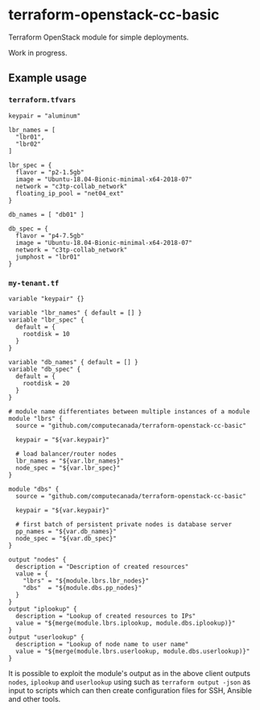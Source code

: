 # terraform-openstack-cc-basic

Terraform OpenStack module for simple deployments.

Work in progress.

## Example usage

### `terraform.tfvars`

```
keypair = "aluminum"

lbr_names = [
  "lbr01",
  "lbr02"
]

lbr_spec = {
  flavor = "p2-1.5gb"
  image = "Ubuntu-18.04-Bionic-minimal-x64-2018-07"
  network = "c3tp-collab_network"
  floating_ip_pool = "net04_ext"
}

db_names = [ "db01" ]

db_spec = {
  flavor = "p4-7.5gb"
  image = "Ubuntu-18.04-Bionic-minimal-x64-2018-07"
  network = "c3tp-collab_network"
  jumphost = "lbr01"
}
```

### `my-tenant.tf`

```
variable "keypair" {}

variable "lbr_names" { default = [] }
variable "lbr_spec" {
  default = {
    rootdisk = 10
  }
}

variable "db_names" { default = [] }
variable "db_spec" {
  default = {
    rootdisk = 20
  }
}

# module name differentiates between multiple instances of a module
module "lbrs" {
  source = "github.com/computecanada/terraform-openstack-cc-basic"

  keypair = "${var.keypair}"

  # load balancer/router nodes
  lbr_names = "${var.lbr_names}"
  node_spec = "${var.lbr_spec}"
}

module "dbs" {
  source = "github.com/computecanada/terraform-openstack-cc-basic"

  keypair = "${var.keypair}"

  # first batch of persistent private nodes is database server
  pp_names = "${var.db_names}"
  node_spec = "${var.db_spec}"
}

output "nodes" {
  description = "Description of created resources"
  value = {
    "lbrs" = "${module.lbrs.lbr_nodes}"
    "dbs"  = "${module.dbs.pp_nodes}"
  }
}
output "iplookup" {
  description = "Lookup of created resources to IPs"
  value = "${merge(module.lbrs.iplookup, module.dbs.iplookup)}"
}
output "userlookup" {
  description = "Lookup of node name to user name"
  value = "${merge(module.lbrs.userlookup, module.dbs.userlookup)}"
}

```

It is possible to exploit the module's output as in the above client outputs `nodes`, `iplookup` and `userlookup` using such as `terraform output -json` as input to scripts which can then create configuration files for SSH, Ansible and other tools.

